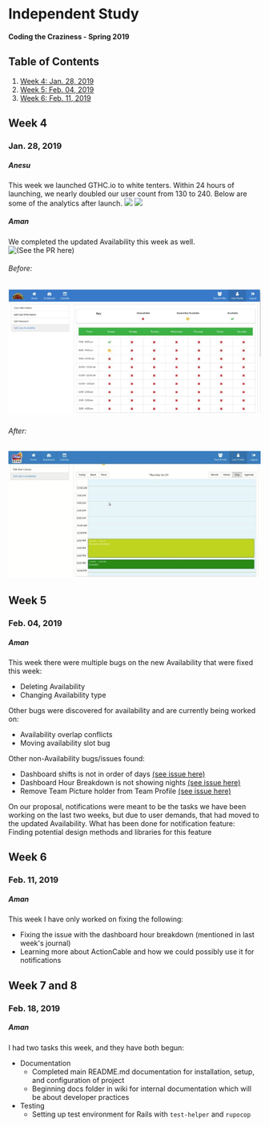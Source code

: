 # Independent Study
#### Coding the Craziness - Spring 2019

## Table of Contents
1. [Week 4: Jan. 28, 2019](#week-4)
2. [Week 5: Feb. 04, 2019](#week-5)
3. [Week 6: Feb. 11, 2019](#week-6)


## Week 4
### Jan. 28, 2019
##### Anesu
This week we launched GTHC.io to white tenters. Within 24 hours of launching, we nearly doubled our user count from 130 to 240. Below are some of the analytics after launch.
![](https://i.imgur.com/CMrfBSj.jpg)
![](https://i.imgur.com/1IgcIpo.jpg)

##### Aman
We completed the updated Availability this week as well. ![(See the PR here)](https://github.com/GTHC/web/pull/71)

###### Before:

![](images/avail_before.JPG)


###### After:

![](images/avail_after.JPG)


## Week 5
### Feb. 04, 2019

##### Aman
This week there were multiple bugs on the new Availability that were fixed this week:
- Deleting Availability
- Changing Availability type

Other bugs were discovered for availability and are currently being worked on:
- Availability overlap conflicts
- Moving availability slot bug

Other non-Availability bugs/issues found:
- Dashboard shifts is not in order of days [(see issue here)](https://github.com/GTHC/web/issues/74) 
- Dashboard Hour Breakdown is not showing nights [(see issue here)](https://github.com/GTHC/web/issues/75)
- Remove Team Picture holder from Team Profile [(see issue here)](https://github.com/GTHC/web/issues/76)

On our proposal, notifications were meant to be the tasks we have been working on the last two weeks, but due to user demands, that had moved to the updated Availability. What has been done for notification feature:
Finding potential design methods and libraries for this feature 

## Week 6
### Feb. 11, 2019

##### Aman
This week I have only worked on fixing the following:
- Fixing the issue with the dashboard hour breakdown (mentioned in last week's journal)
- Learning more about ActionCable and how we could possibly use it for notifications


## Week 7 and 8
### Feb. 18, 2019

##### Aman
I had two tasks this week, and they have both begun:
- Documentation
  - Completed main README.md documentation for installation, setup, and configuration of project
  - Beginning docs folder in wiki for internal documentation which will be about developer practices
- Testing
  - Setting up test environment for Rails with `test-helper` and `rupocop`
